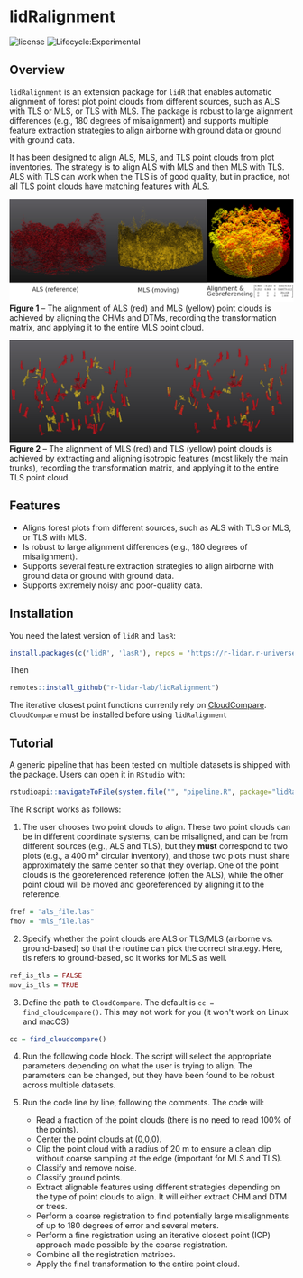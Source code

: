 # lidRalignment

![license](https://img.shields.io/badge/Licence-GPL--3-blue.svg)
![Lifecycle:Experimental](https://img.shields.io/badge/Lifecycle-Experimental-990000)

## Overview

`lidRalignment` is an extension package for `lidR` that enables automatic alignment of forest plot point clouds from different sources, such as ALS with TLS or MLS, or TLS with MLS. The package is robust to large alignment differences (e.g., 180 degrees of misalignment) and supports multiple feature extraction strategies to align airborne with ground data or ground with ground data.

It has been designed to align ALS, MLS, and TLS point clouds from plot inventories. The strategy is to align ALS with MLS and then MLS with TLS. ALS with TLS can work when the TLS is of good quality, but in practice, not all TLS point clouds have matching features with ALS.

![](./man/figures/alignement1.jpg)
**Figure 1** – The alignment of ALS (red) and MLS (yellow) point clouds is achieved by aligning the CHMs and DTMs, recording the transformation matrix, and applying it to the entire MLS point cloud.

![](./man/figures/alignement2.jpg)
**Figure 2** – The alignment of MLS (red) and TLS (yellow) point clouds is achieved by extracting and aligning isotropic features (most likely the main trunks), recording the transformation matrix, and applying it to the entire TLS point cloud.

## Features

- Aligns forest plots from different sources, such as ALS with TLS or MLS, or TLS with MLS.
- Is robust to large alignment differences (e.g., 180 degrees of misalignment).
- Supports several feature extraction strategies to align airborne with ground data or ground with ground data.
- Supports extremely noisy and poor-quality data.

## Installation

You need the latest version of `lidR` and `lasR`:  

```r
install.packages(c('lidR', 'lasR'), repos = 'https://r-lidar.r-universe.dev')
```

Then

```r
remotes::install_github("r-lidar-lab/lidRalignment")
```

The iterative closest point functions currently rely on [CloudCompare](https://www.danielgm.net/cc/). `CloudCompare` must be installed before using `lidRalignment`

## Tutorial

A generic pipeline that has been tested on multiple datasets is shipped with the package. Users can open it in `RStudio` with:

```r
rstudioapi::navigateToFile(system.file("", "pipeline.R", package="lidRalignment"))
```

The R script works as follows:

1. The user chooses two point clouds to align. These two point clouds can be in different coordinate systems, can be misaligned, and can be from different sources (e.g., ALS and TLS), but they **must** correspond to two plots (e.g., a 400 m² circular inventory),
and those two plots must share approximately the same center so that they overlap. One of the point clouds is the georeferenced reference (often the ALS), while the other point cloud will be moved and georeferenced by aligning it to the reference.
  ```r
  fref = "als_file.las"
  fmov = "mls_file.las"
  ```

2. Specify whether the point clouds are ALS or TLS/MLS (airborne vs. ground-based) so that the routine can pick the correct strategy.
Here, tls refers to ground-based, so it works for MLS as well.
  ```r
  ref_is_tls = FALSE
  mov_is_tls = TRUE
  ```

3. Define the path to `CloudCompare`. The default is `cc = find_cloudcompare()`. This may not work for you (it won't work on Linux and macOS)
  ```r
  cc = find_cloudcompare()
  ```

4. Run the following code block. The script will select the appropriate parameters depending on what the user is trying to align. The parameters can be changed, but they have been found to be robust across multiple datasets.

5. Run the code line by line, following the comments. The code will:
   - Read a fraction of the point clouds (there is no need to read 100% of the points).
   - Center the point clouds at (0,0,0).
   - Clip the point cloud with a radius of 20 m to ensure a clean clip without coarse sampling at the edge (important for MLS and TLS).
   - Classify and remove noise.
   - Classify ground points.
   - Extract alignable features using different strategies depending on the type of point clouds to align. It will either extract CHM and DTM or trees.
   - Perform a coarse registration to find potentially large misalignments of up to 180 degrees of error and several meters.
   - Perform a fine registration using an iterative closest point (ICP) approach made possible by the coarse registration.
   - Combine all the registration matrices.
   - Apply the final transformation to the entire point cloud.

